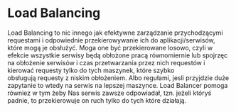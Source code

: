 # Load Balancing

Load Balancing to nic innego jak efektywne zarządzanie przychodzącymi requestami i odpowiednie przekierowywanie ich do aplikacji/serwisów, które mogą je obsłużyć.
Moga one być przekierowane losowo, czyli w efekcie wszystkie serwisy będą obłożone pracą równomiernie lub spojrzęc na obłożenie serwisów i czas przetwarzania przez nich requestów i kierować requesty tylko do tych maszynek, które szybko obsługują requesty z niskim obłożeniem.
Albo regułami, jesli przyjdzie duże zapytanie to wtedy na serwis na lepszej maszynce.
Load Balancer pomoga równiez w tym żeby Nas serwis zawsze odpowiadał, tzn. jeżeli któryś padnie, to przekierowuje on ruch tylko do tych które działają.